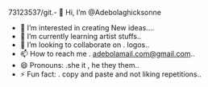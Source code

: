 73123537/git.- 👋 Hi, I’m @Adebolaghicksonne
- 👀 I’m interested in creating New ideas....
- 🌱 I’m currently learning artist stuffs..
- 💞️ I’m looking to collaborate on . logos..
- 📫 How to reach me . adebolamail.com@gmail.com..
- 😄 Pronouns: .she it , he they them..
- ⚡ Fun fact: . copy and paste and not liking repetitions..

<!---
Adebolaghicksonne/ is a ✨ author specialise journal editing ✨ repository because its `README.md` (this file) appears on your GitHub profile.
You can click the Preview link to take a look at your changes...Tap on a clip to paste it in the text box.Tap on a clip to paste it in the text box.
--->
